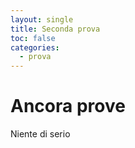 ```yaml
---
layout: single
title: Seconda prova
toc: false
categories:
  - prova
---
```

# Ancora prove

Niente di serio
